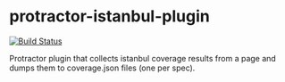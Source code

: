 # protractor-istanbul-plugin
[![Build Status](https://travis-ci.org/bennyhat/protractor-istanbul-plugin.svg)](https://travis-ci.org/bennyhat/protractor-istanbul-plugin)

Protractor plugin that collects istanbul coverage results from a page and dumps them to coverage.json files (one per spec).
